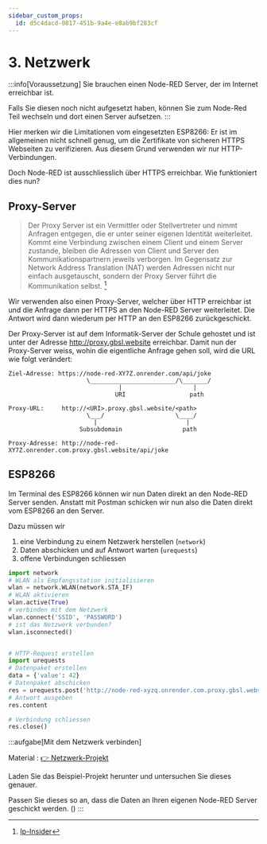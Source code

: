 ```yaml
---
sidebar_custom_props:
  id: d5c4dacd-0817-451b-9a4e-e8ab9bf283cf
---
```

# 3. Netzwerk

:::info[Voraussetzung]
Sie brauchen einen Node-RED Server, der im Internet erreichbar ist.

Falls Sie diesen noch nicht aufgesetzt haben, können Sie zum Node-Red Teil wechseln und dort einen Server aufsetzen.
:::


Hier merken wir die Limitationen vom eingesetzten ESP8266: Er ist im allgemeinen nicht schnell genug, um die Zertifikate von sicheren HTTPS Webseiten zu verifizieren. Aus diesem Grund verwenden wir nur HTTP-Verbindungen.

Doch Node-RED ist ausschliesslich über HTTPS erreichbar. Wie funktioniert dies nun?

## Proxy-Server
> Der Proxy Server ist ein Vermittler oder Stellvertreter und nimmt Anfragen entgegen, die er unter seiner eigenen Identität weiterleitet.
> Kommt eine Verbindung zwischen einem Client und einem Server zustande, bleiben die Adressen von Client und Server den Kommunikationspartnern jeweils verborgen. Im Gegensatz zur Network Address Translation (NAT) werden Adressen nicht nur einfach ausgetauscht, sondern der Proxy Server führt die Kommunikation selbst. [^1]

Wir verwenden also einen Proxy-Server, welcher über HTTP erreichbar ist und die Anfrage dann per HTTPS an den Node-RED Server weiterleitet. Die Antwort wird dann wiederum per HTTP an den ESP8266 zurückgeschickt.

Der Proxy-Server ist auf dem Informatik-Server der Schule gehostet und ist unter der Adresse http://proxy.gbsl.website erreichbar. Damit nun der Proxy-Server weiss, wohin die eigentliche Anfrage gehen soll, wird die URL wie folgt verändert:

```
Ziel-Adresse: https://node-red-XY7Z.onrender.com/api/joke
                      \________________________/\_______/
                               |                    |
                              URI                  path

Proxy-URL:     http://<URI>.proxy.gbsl.website/<path>
                      \___/                    \____/
                        |                         |
                    Subsubdomain                 path

Proxy-Adresse: http://node-red-XY7Z.onrender.com.proxy.gbsl.website/api/joke                              
```

## ESP8266
Im Terminal des ESP8266 können wir nun Daten direkt an den Node-RED Server senden. Anstatt mit Postman schicken wir nun also die Daten direkt vom ESP8266 an den Server.

Dazu müssen wir
1. eine Verbindung zu einem Netzwerk herstellen (`network`)
2. Daten abschicken und auf Antwort warten (`urequests`)
3. offene Verbindungen schliessen

```python
import network
# WLAN als Empfangsstation initialisieren
wlan = network.WLAN(network.STA_IF)
# WLAN aktivieren
wlan.active(True)
# verbinden mit dem Netzwerk
wlan.connect('SSID', 'PASSWORD')
# ist das Netzwerk verbunden?
wlan.isconnected()


# HTTP-Request erstellen
import urequests
# Datenpaket erstellen
data = {'value': 42}
# Datenpaket abschicken
res = urequests.post('http://node-red-xyzq.onrender.com.proxy.gbsl.website/api/sensor', json=data)
# Antwort ausgeben
res.content

# Verbindung schliessen
res.close()
```


 
:::aufgabe[Mit dem Netzwerk verbinden]

Material
: [👉 Netzwerk-Projekt](assets/network-assets.zip)

Laden Sie das Beispiel-Projekt herunter und untersuchen Sie dieses genauer.

Passen Sie dieses so an, dass die Daten an Ihren eigenen Node-RED Server geschickt werden. ()
:::

[^1]: [Ip-Insider](https://www.ip-insider.de/was-ist-ein-proxy-server-a-665349/)